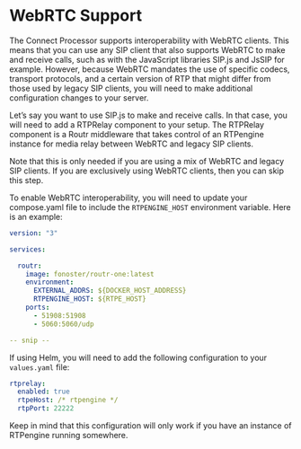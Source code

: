 # WebRTC Support

The Connect Processor supports interoperability with WebRTC clients. This means that you can use any SIP client that also supports WebRTC to make and receive calls, such as with the JavaScript libraries SIP.js and JsSIP for example. However, because WebRTC mandates the use of specific codecs, transport protocols, and a certain version of RTP that might differ from those used by legacy SIP clients, you will need to make additional configuration changes to your server.

Let’s say you want to use SIP.js to make and receive calls. In that case, you will need to add a RTPRelay component to your setup. The RTPRelay component is a Routr middleware that takes control of an RTPengine instance for media relay between WebRTC and legacy SIP clients.

Note that this is only needed if you are using a mix of WebRTC and legacy SIP clients. If you are exclusively using WebRTC clients, then you can skip this step.

To enable WebRTC interoperability, you will need to update your compose.yaml file to include the `RTPENGINE_HOST` environment variable. Here is an example:

```yaml
version: "3"

services:

  routr:
    image: fonoster/routr-one:latest
    environment:
      EXTERNAL_ADDRS: ${DOCKER_HOST_ADDRESS}
      RTPENGINE_HOST: ${RTPE_HOST} 
    ports:
      - 51908:51908
      - 5060:5060/udp

-- snip --
```

If using Helm, you will need to add the following configuration to your `values.yaml` file:

```yaml
rtprelay:
  enabled: true
  rtpeHost: /* rtpengine */ 
  rtpPort: 22222
```

Keep in mind that this configuration will only work if you have an instance of RTPengine running somewhere.